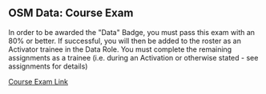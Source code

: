 ## OSM Data: Course Exam
In order to be awarded the "Data" Badge, you must pass this exam with an 80% or better. If successful, you will then be added to the roster as an Activator trainee in the Data Role. You must complete the remaining assignments as a trainee (i.e. during an Activation or otherwise stated - see assignments for details)

[Course Exam Link](http://courses.hotosm.org/mod/quiz/view.php?id=141)